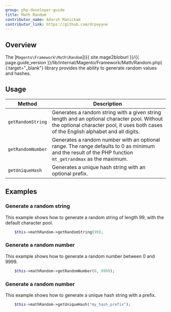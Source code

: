 ```yaml
---
group: php-developer-guide
title: Math Random
contributor_name: Adarsh Manickam
contributor_link: https://github.com/drpayyne
---
```


## Overview

The [`Magento\Framework\Math\Random`]({{ site.mage2bloburl }}/{{ page.guide_version }}/lib/internal/Magento/Framework/Math/Random.php){:target="\_blank"} library provides the ability to generate random values and hashes.

## Usage

| Method            | Description                                                                                                                                                                          |
| ----------------- | ------------------------------------------------------------------------------------------------------------------------------------------------------------------------------------ |
| `getRandomString` | Generates a random string with a given string length and an optional character pool. Without the optional character pool, it uses both cases of the English alphabet and all digits. |
| `getRandomNumber` | Generates a random number with an optional range. The range defaults to 0 as minimum and the result of the PHP function `mt_getrandmax` as the maximum.                              |
| `getUniqueHash`   | Generates a unique hash string with an optional prefix.                                                                                                                              |

## Examples

### Generate a random string

This example shows how to generate a random string of length 99, with the default character pool.

```php
    $this->mathRandom->getRandomString(99);
```

### Generate a random number

This example shows how to generate a random number between 0 and 9999.

```php
    $this->mathRandom->getRandomNumber(0, 9999);
```

### Generate a random number

This example shows how to generate a unique hash string with a prefix.

```php
    $this->mathRandom->getUniqueHash("my_hash_prefix");
```
